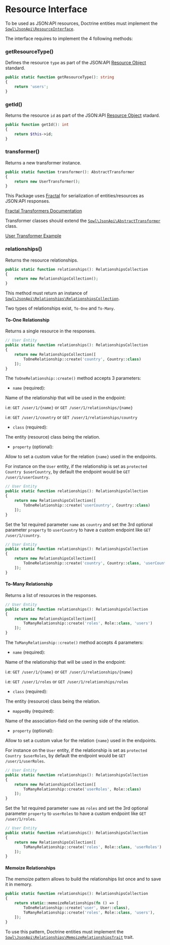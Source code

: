 # Resource Interface
To be used as JSON:API resources, Doctrine entities must implement the
[`Sowl\JsonApi\ResourceInterface`](/src/ResourceInterface.php).

The interface requires to implement the 4 following methods:

### getResourceType()
Defines the resource `type` as part of the JSON:API
[Resource Object](https://jsonapi.org/format/#document-resource-objects) standard.

```php
public static function getResourceType(): string
{
    return 'users';
}
```

### getId()
Returns the resource `id` as part of the JSON:API
[Resource Object](https://jsonapi.org/format/#document-resource-objects) stadard.

```php
public function getId(): int
{
    return $this->id;
}
```

### transformer()
Returns a new transformer instance.
```php
public static function transformer(): AbstractTransformer
{
    return new UserTransformer();
}
```

This Package uses [Fractal](https://fractal.thephpleague.com/) for serialization
of entities/resources as JSON:API responses.

[Fractal Transformers Documentation](https://fractal.thephpleague.com/transformers/)

Transformer classes should extend the
[`Sowl\JsonApi\AbstractTransformer`](/src/AbstractTransformer.php) class.

[User Transformer Example](./examples/UserTransformer.php)

### relationships()
Returns the resource relationships.

```php
public static function relationships(): RelationshipsCollection
{
    return new RelationshipsCollection();
}
```

This method must return an instance of
[`Sowl\JsonApi\Relationships\RelationshipsCollection`](src/Relationships/RelationshipsCollection.php).

Two types of relationships exist, `To-One` and `To-Many`.

#### To-One Relationship
Returns a single resource in the responses.

```php
// User Entity
public static function relationships(): RelationshipsCollection
{
    return new RelationshipsCollection([
        ToOneRelationship::create('country', Country::class)
    ]);
}
```

The `ToOneRelationship::create()` method accepts 3 parameters:

- `name` (required):

Name of the relationship that will be used in the endpoint:

i.e: `GET /user/1/{name}` or `GET /user/1/relationships/{name}`

i.e: `GET /user/1/country` or `GET /user/1/relationships/country`

- `class` (required):

The entity (resource) class being the relation.

- `property` (optional):

Allow to set a custom value for the relation `{name}` used in the endpoints.

For instance on the `User` entity, if the relationship is set as `protected Country $userCountry`,
by default the endpoint would be `GET /user/1/userCountry`.

```php
// User Entity
public static function relationships(): RelationshipsCollection
{
    return new RelationshipsCollection([
        ToOneRelationship::create('userCountry', Country::class)
    ]);
}
```

Set the 1st required parameter `name` as `country` and set the
3rd optional parameter `property` to `userCountry` to have a custom endpoint like `GET /user/1/country`.

```php
// User Entity
public static function relationships(): RelationshipsCollection
{
    return new RelationshipsCollection([
        ToOneRelationship::create('country', Country::class, 'userCountry')
    ]);
}
```

#### To-Many Relationship
Returns a list of resources in the responses.

```php
// User Entity
public static function relationships(): RelationshipsCollection
{
    return new RelationshipsCollection([
        ToManyRelationship::create('roles', Role::class, 'users')
    ]);
}
```

The `ToManyRelationship::create()` method accepts 4 parameters:

- `name` (required):

Name of the relationship that will be used in the endpoint:

i.e: `GET /user/1/{name}` or `GET /user/1/relationships/{name}`

i.e: `GET /user/1/roles` or `GET /user/1/relationships/roles`

- `class` (required):

The entity (resource) class being the relation.

- `mappedBy` (required):

Name of the association-field on the owning side of the relation.

- `property` (optional):

Allow to set a custom value for the relation `{name}` used in the endpoints.

For instance on the `User` entity, if the relationship is set as `protected Country $userRoles`,
by default the endpoint would be `GET /user/1/userRoles`.

```php
// User Entity
public static function relationships(): RelationshipsCollection
{
    return new RelationshipsCollection([
        ToManyRelationship::create('userRoles', Role::class)
    ]);
}
```

Set the 1st required parameter `name` as `roles` and set the
3rd optional parameter `property` to `userRoles` to have a custom endpoint like `GET /user/1/roles`.

```php
// User Entity
public static function relationships(): RelationshipsCollection
{
    return new RelationshipsCollection([
        ToManyRelationship::create('roles', Role::class, 'userRoles')
    ]);
}
```

#### Memoize Relationships
The memoize pattern allows to build the relationships list once and to save it in memory.

```php
public static function relationships(): RelationshipsCollection
{
    return static::memoizeRelationships(fn () => [
        ToOneRelationship::create('user', User::class),
        ToManyRelationship::create('roles', Role::class, 'users'),
    ]);
}
```

To use this pattern, Doctrine entities must implement the
[`Sowl\JsonApi\Relationships\MemoizeRelationshipsTrait`](/src/Relationships/MemoizeRelationshipsTrait.php) trait.
